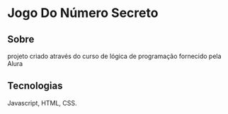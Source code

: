 <h1>Jogo Do Número Secreto</h1>
<h2>Sobre</h2>
<p>projeto criado através do curso de lógica de programação fornecido pela Alura</p>
<h2>Tecnologias</h2>
<p>Javascript, HTML, CSS.</p>
